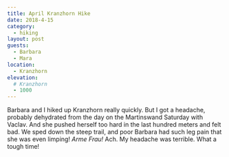 ```yaml
---
title: April Kranzhorn Hike
date: 2018-4-15
category:
  - hiking
layout: post
guests:
  - Barbara
  - Mara
location:
  - Kranzhorn
elevation:
  # Kranzhorn
  - 1000
---
```


Barbara and I hiked up Kranzhorn really quickly. But I got a headache, probably dehydrated
from the day on the Martinswand Saturday with Vaclav. And she pushed herself too hard in
the last hundred meters and felt bad. We sped down the steep trail, and poor Barbara had
such leg pain that she was even limping! _Arme Frau!_ Ach. My headache was terrible.
What a tough time!
